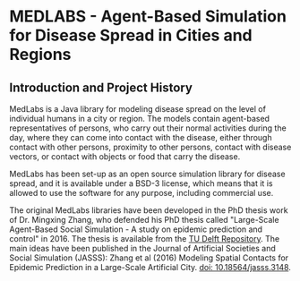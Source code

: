 # MEDLABS - Agent-Based Simulation for Disease Spread in Cities and Regions

## Introduction and Project History

MedLabs is a Java library for modeling disease spread on the level of individual humans in a city or region. The models contain agent-based representatives of persons, who carry out their normal activities during the day, where they can come into contact with the disease, either through contact with other persons, proximity to other persons, contact with disease vectors, or contact with objects or food that carry the disease.

MedLabs has been set-up as an open source simulation library for disease spread, and it is available under a BSD-3 license, which means that it is allowed to use the software for any purpose, including commercial use.

The original MedLabs libraries have been developed in the PhD thesis work of Dr. Mingxing Zhang, who defended his PhD thesis called "Large-Scale Agent-Based Social Simulation - A study on epidemic prediction and control" in 2016. The thesis is available from the [TU Delft Repository](https://doi.org/10.4233/uuid:8d0f67a3-d8e6-43ee-acc5-1633c617e023). The main ideas have been published in the Journal of Artificial Societies and Social Simulation (JASSS): Zhang et al (2016) Modeling Spatial Contacts for Epidemic Prediction in a Large-Scale Artificial City. [doi: 10.18564/jasss.3148](https://doi.org/10.18564/jasss.3148). 


